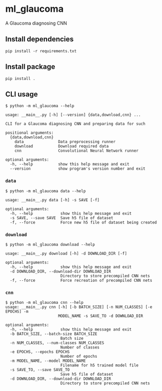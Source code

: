 ml_glaucoma
===========
A Glaucoma diagnosing CNN

## Install dependencies

    pip install -r requirements.txt

## Install package

    pip install .

## CLI usage

    $ python -m ml_glaucoma --help

    usage: __main__.py [-h] [--version] {data,download,cnn} ...

    CLI for a Glaucoma diagnosing CNN and preparing data for such
    
    positional arguments:
      {data,download,cnn}
        data               Data preprocessing runner
        download           Download required data
        cnn                Convolutional Neural Network runner
    
    optional arguments:
      -h, --help           show this help message and exit
      --version            show program's version number and exit

### `data`

    $ python -m ml_glaucoma data --help
    
    usage: __main__.py data [-h] -s SAVE [-f]
    
    optional arguments:
      -h, --help            show this help message and exit
      -s SAVE, --save SAVE  Save h5 file of dataset
      -f, --force           Force new h5 file of dataset being created

### `download`

    $ python -m ml_glaucoma download --help
    
    usage: __main__.py download [-h] -d DOWNLOAD_DIR [-f]
    
    optional arguments:
      -h, --help            show this help message and exit
      -d DOWNLOAD_DIR, --download-dir DOWNLOAD_DIR
                            Directory to store precompiled CNN nets
      -f, --force           Force recreation of precompiled CNN nets

### `cnn`

    $ python -m ml_glaucoma cnn --help
    usage: __main__.py cnn [-h] [-b BATCH_SIZE] [-n NUM_CLASSES] [-e EPOCHS] -m
                           MODEL_NAME -s SAVE_TO -d DOWNLOAD_DIR
    
    optional arguments:
      -h, --help            show this help message and exit
      -b BATCH_SIZE, --batch-size BATCH_SIZE
                            Batch size
      -n NUM_CLASSES, --num-classes NUM_CLASSES
                            Number of classes
      -e EPOCHS, --epochs EPOCHS
                            Number of epochs
      -m MODEL_NAME, --model MODEL_NAME
                            Filename for h5 trained model file
      -s SAVE_TO, --save SAVE_TO
                            Save h5 file of dataset
      -d DOWNLOAD_DIR, --download-dir DOWNLOAD_DIR
                            Directory to store precompiled CNN nets
